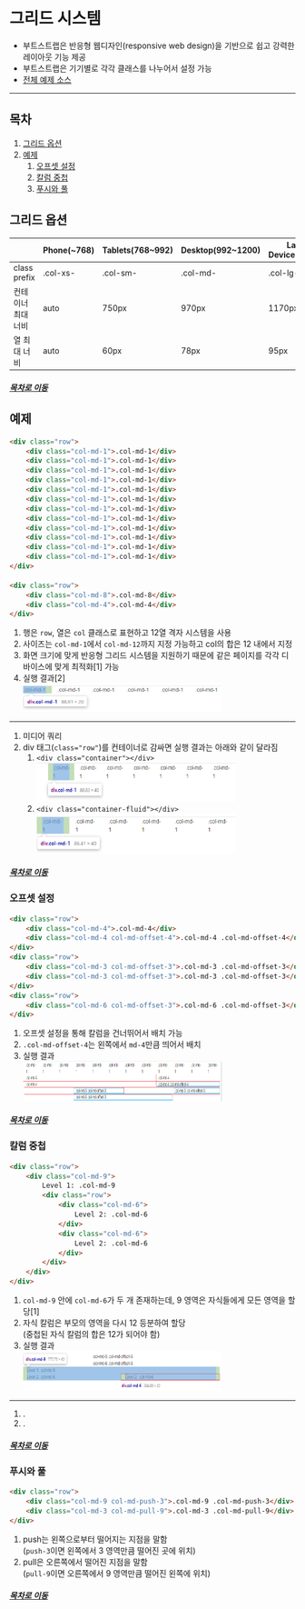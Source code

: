 그리드 시스템
=====
* 부트스트랩은 반응형 웹디자인(responsive web design)을 기반으로 쉽고 강력한 레이아웃 기능 제공
* 부트스트랩은 기기별로 각각 클래스를 나누어서 설정 가능
* [전체 예제 소스](https://github.com/nara1030/bootstrap-practice/blob/master/src/ch02_03.html)
- - -
## 목차
1. [그리드 옵션](#그리드-옵션)
2. [예제](#예제)
	1. [오프셋 설정](#오프셋-설정)
	2. [칼럼 중첩](#칼럼-중첩)
	3. [푸시와 풀](#푸시와-풀)

## 그리드 옵션
| | Phone(~768) | Tablets(768~992) | Desktop(992~1200) | Large Device(1200~) |
| -- | -- | -- | -- | -- |
| class prefix | .col-xs- | .col-sm- | .col-md- | .col-lg- |
| 컨테이너 최대 너비 | auto | 750px | 970px | 1170px |
| 열 최대 너비 | auto | 60px | 78px | 95px |

##### [목차로 이동](#목차)

## 예제
```html
<div class="row">
	<div class="col-md-1">.col-md-1</div>
	<div class="col-md-1">.col-md-1</div>
	<div class="col-md-1">.col-md-1</div>
	<div class="col-md-1">.col-md-1</div>
	<div class="col-md-1">.col-md-1</div>
	<div class="col-md-1">.col-md-1</div>
	<div class="col-md-1">.col-md-1</div>
	<div class="col-md-1">.col-md-1</div>
	<div class="col-md-1">.col-md-1</div>
	<div class="col-md-1">.col-md-1</div>
	<div class="col-md-1">.col-md-1</div>
	<div class="col-md-1">.col-md-1</div>
</div>

<div class="row">
	<div class="col-md-8">.col-md-8</div>
	<div class="col-md-4">.col-md-4</div>
</div>
```

1. 행은 `row`, 열은 `col` 클래스로 표현하고 12열 격자 시스템을 사용
2. 사이즈는 `col-md-1`에서 `col-md-12`까지 지정 가능하고 col의 합은 12 내에서 지정
3. 화면 크기에 맞게 반응형 그리드 시스템을 지원하기 때문에 같은 페이지를 각각 디바이스에 맞게 최적화[1] 가능
4. 실행 결과[2]  
	<img src="../img/ch02_03_01.png" width="350" height="50"></br>

- - -
1. 미디어 쿼리
2. div 태그(`class="row"`)를 컨테이너로 감싸면 실행 결과는 아래와 같이 달라짐
	1. `<div class="container"></div>`  
		<img src="../img/ch02_03_02.png" width="350" height="70"></br>
	2. `<div class="container-fluid"></div>`  
		<img src="../img/ch02_03_03.png" width="350" height="70"></br>

##### [목차로 이동](#목차)

### 오프셋 설정
```html
<div class="row">
	<div class="col-md-4">.col-md-4</div>
	<div class="col-md-4 col-md-offset-4">.col-md-4 .col-md-offset-4</div>
</div>
<div class="row">
	<div class="col-md-3 col-md-offset-3">.col-md-3 .col-md-offset-3</div>
	<div class="col-md-3 col-md-offset-3">.col-md-3 .col-md-offset-3</div>
</div>
<div class="row">
	<div class="col-md-6 col-md-offset-3">.col-md-6 .col-md-offset-3</div>
</div>
```

1. 오프셋 설정을 통해 칼럼을 건너뛰어서 배치 가능
2. `.col-md-offset-4`는 왼쪽에서 `md-4`만큼 띄어서 배치
3. 실행 결과  
	<img src="../img/ch02_03_04.png" width="350" height="70"></br>

##### [목차로 이동](#목차)

### 칼럼 중첩
```html
<div class="row">
	<div class="col-md-9">
		Level 1: .col-md-9
		<div class="row">
			<div class="col-md-6">
				Level 2: .col-md-6
			</div>
			<div class="col-md-6">
				Level 2: .col-md-6
			</div>
		</div>
	</div>
</div>
```

1. `col-md-9` 안에 `col-md-6`가 두 개 존재하는데, 9 영역은 자식들에게 모든 영역을 할당[1]
2. 자식 칼럼은 부모의 영역을 다시 12 등분하여 할당  
(중첩된 자식 칼럼의 합은 12가 되어야 함)
3. 실행 결과  
	<img src="../img/ch02_03_05.png" width="350" height="70"></br>

- - -
1. .
2. .

##### [목차로 이동](#목차)

### 푸시와 풀
```html
<div class="row">
	<div class="col-md-9 col-md-push-3">.col-md-9 .col-md-push-3</div>
	<div class="col-md-3 col-md-pull-9">.col-md-3 .col-md-pull-9</div>
</div>
```

1. push는 왼쪽으로부터 떨어지는 지점을 말함  
(`push-3`이면 왼쪽에서 3 영역만큼 떨어진 곳에 위치)
2. pull은 오른쪽에서 떨어진 지점을 말함  
(`pull-9`이면 오른쪽에서 9 영역만큼 떨어진 왼쪽에 위치)

##### [목차로 이동](#목차)